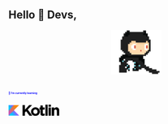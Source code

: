 ## Hello :wave: Devs, 

<p align="center">
  <img src="https://github.com/amtheshubham/amtheshubham/blob/main/github.gif?raw=true" width=100>
  <br><br>

<!--
**amtheshubham/amtheshubham** is a ✨ _special_ ✨ repository because its `README.md` (this file) appears on your GitHub profile.

Here are some ideas to get you started:-->

<h1 style="color:blue;font-size:5px;">🔭 I’m currently learning</h1> <br>
<img src="Kotlin_logo_wordmark.png" width=100>

<!--- 🔭 I’m currently working on ...
- 🌱 I’m currently learning ...
- 👯 I’m looking to collaborate on ...
- 🤔 I’m looking for help with ...
- 💬 Ask me about ...
- 📫 How to reach me: ...
- 😄 Pronouns: ...
- ⚡ Fun fact: ...-->

